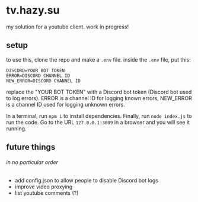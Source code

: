 # tv.hazy.su
my solution for a youtube client. work in progress!

## setup

to use this, clone the repo and make a ``.env`` file.
inside the ``.env`` file, put this:
```env
DISCORD=YOUR BOT TOKEN
ERROR=DISCORD CHANNEL ID
NEW_ERROR=DISCORD CHANNEL ID
```
replace the "YOUR BOT TOKEN" with a Discord bot token (Discord bot used to log errors).
ERROR is a channel ID for logging known errors, NEW_ERROR is a channel ID used for logging unknown errors.

In a terminal, run ``npm i`` to install dependencies. Finally, run ``node index.js`` to run the code.
Go to the URL ``127.0.0.1:3009`` in a browser and you will see it running.

## future things
###### in no particular order

- add config.json to allow people to disable Discord bot logs
- improve video proxying
- list youtube comments (?)
